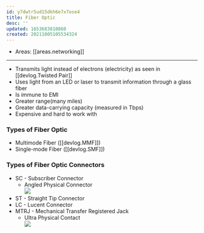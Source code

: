 ```yaml
---
id: y7dwtr5ud15dkh6e7x7ose4
title: Fiber Optic
desc: ''
updated: 1653683810860
created: 20211005105534324
---
```


- Areas: [[areas.networking]]

---

- Transmits light instead of electrons (electricity) as seen in [[devlog.Twisted Pair]]
- Uses light from an LED or laser to transmit information through a glass fiber
- Is immune to EMI
- Greater range(many miles)
- Greater data-carrying capacity (measured in Tbps)
- Expensive and hard to work with

### Types of Fiber Optic

- Multimode Fiber ([[devlog.MMF]])
- Single-mode Fiber ([[devlog.SMF]])

### Types of Fiber Optic Connectors

- SC - Subscriber Connector
  - Angled Physical Connector  
    ![](https://raw.githubusercontent.com/zubayrrr/twiki/main/bin/image.hx2qpo88zqr.png)
- ST - Straight Tip Connector
- LC - Lucent Connector
- MTRJ - Mechanical Transfer Registered Jack
  - Ultra Physical Contact  
    ![](https://raw.githubusercontent.com/zubayrrr/twiki/main/bin/image.8k0feyggqzq.png)
